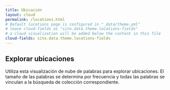 ```yaml
---
title: Ubicación
layout: cloud
permalink: /locations.html
# Default locations page is configured in "_data/theme.yml"
# leave cloud-fields as "site.data.theme.locations-fields"
# a cloud visualization will be added below the content in this file
cloud-fields: site.data.theme.locations-fields
---
```


## Explorar ubicaciones

Utiliza esta visualización de nube de palabras para explorar ubicaciones.
El tamaño de las palabras se determina por frecuencia y todas las palabras se vinculan a la búsqueda de colección correspondiente.

